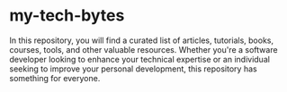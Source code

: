 # my-tech-bytes
In this repository, you will find a curated list of articles, tutorials, books, courses, tools, and other valuable resources. Whether you're a software developer looking to enhance your technical expertise or an individual seeking to improve your personal development, this repository has something for everyone.
